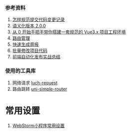 ### 参考资料

1. [怎样规范提交代码变更记录](https://segmentfault.com/a/1190000009048911)
2. [语义化版本 2.0.0](https://semver.org/lang/zh-CN/)
3. [从 0 开始手把手带你搭建一套规范的 Vue3.x 项目工程环境](https://juejin.cn/post/6951649464637636622#heading-20)
4. [路由管理](https://juejin.cn/post/6956419636166393870#heading-1)
5. [快速生成周报](https://juejin.cn/post/6921164823279435784)
6. [批量修改项目代码](https://juejin.cn/post/6938601548192677918)
7. [前端自动化发布实战总结](https://juejin.cn/post/6844903621230854158#heading-0)

### 使用的工具库

1. 网络请求 [luch-request](https://www.quanzhan.co/luch-request/)
2. 路由跳转 [uni-simple-router](https://hhyang.cn/v2/)

# 常用设置

1. [WebStorm小程序常用设置](https://course.talelin.com/lin/sleeve/5%20webstorm%E5%BC%80%E5%8F%91%E5%B0%8F%E7%A8%8B%E5%BA%8F%E5%B8%B8%E7%94%A8%E8%AE%BE%E7%BD%AE.html)
